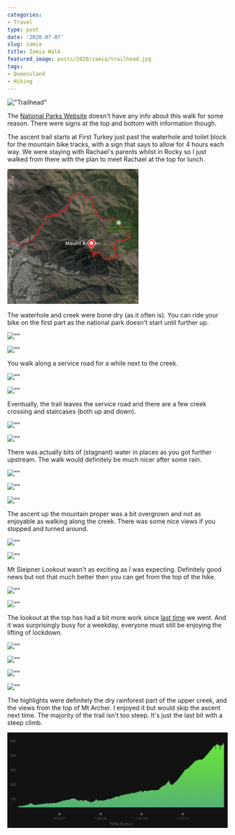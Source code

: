 ```yaml
---
categories:
- Travel
type: post
date: '2020-07-07'
slug: zamia
title: Zamia Walk
featured_image: posts/2020/zamia/trailhead.jpg
tags:
- Queensland
- Hiking
---
```


!["Trailhead"](trailhead.jpg)

The [National Parks Website](https://parks.des.qld.gov.au/parks/mount-archer/about) doesn't have any info about this walk for some reason. There were signs at the top and bottom with information though.

The ascent trail starts at First Turkey just past the waterhole and toilet block for the mountain bike tracks, with a sign that says to allow for 4 hours each way. We were staying with Rachael's parents whilst in Rocky so I just walked from there with the plan to meet Rachael at the top for lunch.

![""](map.png)

The waterhole and creek were bone dry (as it often is). You can ride your bike on the first part as the national park doesn't start until further up.

![""](20200707_075638.jpg)

![""](20200707_075648.jpg)

You walk along a service road for a while next to the creek.

![""](20200707_082255.jpg)

![""](20200707_082327.jpg)

Eventually, the trail leaves the service road and there are a few creek crossing and staircases (both up and down).

![""](20200707_083131.jpg)

![""](20200707_083325.jpg)

There was actually bits of (stagnant) water in places as you got further upstream. The walk would definitely be much nicer after some rain.

![""](20200707_084344.jpg)

![""](20200707_084503.jpg)

![""](20200707_085833.jpg)

The ascent up the mountain proper was a bit overgrown and not as enjoyable as walking along the creek. There was some nice views if you stopped and turned around.

![""](20200707_092205.jpg)

![""](20200707_092350.jpg)

Mt Sleipner Lookout wasn't as exciting as I was expecting. Definitely good news but not that much better then you can get from the top of the hike.

![""](20200707_095547.jpg)

![""](20200707_101740.jpg)

The lookout at the top has had a bit more work since [last time](/posts/2018/rocky-again/) we went. And it was surprisingly busy for a weekday, everyone must still be enjoying the lifting of lockdown.

![""](20200707_103819.jpg)

![""](20200707_105228.jpg)

![""](20200707_113316.jpg)

![""](20200707_120751.jpg)

The highlights were definitely the dry rainforest part of the upper creek, and the views from the top of Mt Archer. I enjoyed it but would skip the ascent next time. The majority of the trail isn't too steep. It's just the last bit with a steep climb.

![""](elevation.png)
